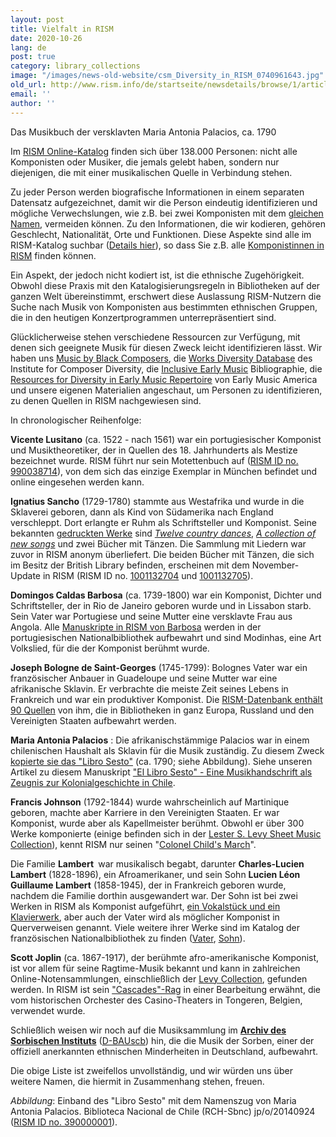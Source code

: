 ```yaml
---
layout: post
title: Vielfalt in RISM
date: 2020-10-26
lang: de
post: true
category: library_collections
image: "/images/news-old-website/csm_Diversity_in_RISM_0740961643.jpg"
old_url: http://www.rism.info/de/startseite/newsdetails/browse/1/article/64/diversity-in-rism.html
email: ''
author: ''
---
```


Das Musikbuch der versklavten Maria Antonia Palacios, ca. 1790

Im [RISM Online-Katalog](https://opac.rism.info/index.php?id=4) finden sich über 138.000 Personen: nicht alle Komponisten oder Musiker, die jemals gelebt haben, sondern nur diejenigen, die mit einer musikalischen Quelle in Verbindung stehen.

Zu jeder Person werden biografische Informationen in einem separaten Datensatz aufgezeichnet, damit wir die Person eindeutig identifizieren und mögliche Verwechslungen, wie z.B. bei zwei Komponisten mit dem [gleichen Namen](/new_at_rism/2020/10/12/the-other-giacomo-puccini.html), vermeiden können. Zu den Informationen, die wir kodieren, gehören Geschlecht, Nationalität, Orte und Funktionen. Diese Aspekte sind alle im RISM-Katalog suchbar ([Details hier](/rism_online_catalog/2018/10/22/searching-for-people-in-the-new-rism-catalog.html)), so dass Sie z.B. alle [Komponistinnen in RISM](https://opac.rism.info/metaopac/search?searchCategories%5B0%5D=-1&q=Composer+female&View=rism) finden können.&nbsp;

Ein Aspekt, der jedoch nicht kodiert ist, ist die ethnische Zugehörigkeit. Obwohl diese Praxis mit den Katalogisierungsregeln in Bibliotheken auf der ganzen Welt übereinstimmt, erschwert diese Auslassung RISM-Nutzern die Suche nach Musik von Komponisten aus bestimmten ethnischen Gruppen, die in den heutigen Konzertprogrammen unterrepräsentiert sind.

Glücklicherweise stehen verschiedene Ressourcen zur Verfügung, mit denen sich geeignete Musik für diesen Zweck leicht identifizieren lässt. Wir haben uns [Music by Black Composers](https://www.musicbyblackcomposers.org/resources/historic-composers-directory/), die [Works Diversity Database](https://www.composerdiversity.com/icd-works-database) des Institute for Composer Diversity, die [Inclusive Early Music](https://inclusiveearlymusic.org/bibliography) Bibliographie, die [Resources for Diversity in Early Music Repertoire](https://www.earlymusicamerica.org/resources/resources-for-diversity-in-early-music-repertoire/) von Early Music America und unsere eigenen Materialien angeschaut, um Personen zu identifizieren, zu denen Quellen in RISM nachgewiesen sind.

In chronologischer Reihenfolge:  
  
**Vicente Lusitano** (ca. 1522 - nach 1561) war ein portugiesischer Komponist und Musiktheoretiker, der in Quellen des 18. Jahrhunderts als Mestize bezeichnet wurde. RISM führt nur sein Motettenbuch auf ([RISM ID no. 990038714](https://opac.rism.info/metaopac/perma.do?v=rism&q=-1%3d%22pe30014578%22)), von dem sich das einzige Exemplar in München befindet und online eingesehen werden kann.&nbsp;&nbsp; &nbsp; &nbsp;&nbsp;&nbsp; &nbsp; &nbsp;   
  
**Ignatius Sancho** (1729-1780) stammte aus Westafrika und wurde in die Sklaverei geboren, dann als Kind von Südamerika nach England verschleppt. Dort erlangte er Ruhm als Schriftsteller und Komponist. Seine bekannten [gedruckten Werke](https://opac.rism.info/metaopac/perma.do;jsessionid=08761929D5A2D591455CCEABAC04E081.touch02?v=rism&q=-1%3d%22pe30011895%22) sind _[Twelve country dances](https://opac.rism.info/search?id=990057268&View=rism)_, [_A collection of new songs_](https://opac.rism.info/search?id=992003814&View=rism) und zwei Bücher mit Tänzen. Die Sammlung mit Liedern war zuvor in RISM anonym überliefert. Die beiden Bücher mit Tänzen, die sich im Besitz der British Library befinden, erscheinen mit dem November-Update in RISM (RISM ID no. [1001132704](https://opac.rism.info/search?id=1001132704&View=rism) und [1001132705](https://opac.rism.info/search?id=1001132705&View=rism)).   
  
**Domingos Caldas Barbosa** (ca. 1739-1800) war ein Komponist, Dichter und Schriftsteller, der in Rio de Janeiro geboren wurde und in Lissabon starb. Sein Vater war Portugiese und seine Mutter eine versklavte Frau aus Angola. Alle [Manuskripte in RISM von Barbosa](https://opac.rism.info/metaopac/perma.do?v=rism&q=-1%3d%22pe30017693%22) werden in der portugiesischen Nationalbibliothek aufbewahrt und sind Modinhas, eine Art Volkslied, für die der Komponist berühmt wurde.   
  
**Joseph Bologne de Saint-Georges** (1745-1799): Bolognes Vater war ein französischer Anbauer in Guadeloupe und seine Mutter war eine afrikanische Sklavin. Er verbrachte die meiste Zeit seines Lebens in Frankreich und war ein produktiver Komponist. Die [RISM-Datenbank enthält 90 Quellen](https://opac.rism.info/metaopac/perma.do?v=rism&q=-1%3d%22pe30002781%22) von ihm, die in Bibliotheken in ganz Europa, Russland und den Vereinigten Staaten aufbewahrt werden.   
  
**Maria Antonia Palacios** : Die afrikanischstämmige Palacios war in einem chilenischen Haushalt als Sklavin für die Musik zuständig. Zu diesem Zweck [kopierte sie das "Libro Sesto"](https://opac.rism.info/search?id=390000001&View=rism) (ca. 1790; siehe Abbildung). Siehe unseren Artikel zu diesem Manuskript ["El Libro Sesto" - Eine Musikhandschrift als Zeugnis zur Kolonialgeschichte in Chile](/press_reviews/2016/02/25/18thcentury-music-manuscript-libro-sesto-tells-of.html).&nbsp;&nbsp;&nbsp;&nbsp;&nbsp;   
  
**Francis Johnson** (1792-1844) wurde wahrscheinlich auf Martinique geboren, machte aber Karriere in den Vereinigten Staaten. Er war Komponist, wurde aber als Kapellmeister berühmt. Obwohl er über 300 Werke komponierte (einige befinden sich in der [Lester S. Levy Sheet Music Collection](https://levysheetmusic.mse.jhu.edu/collection-search?search_api_fulltext=Francis++Johnson+)), kennt RISM nur seinen "[Colonel Child's March](https://opac.rism.info/metaopac/perma.do?v=rism&q=-1%3d%22pe30020203%22)".&nbsp;   
  
Die Familie **Lambert&nbsp;** war musikalisch begabt, darunter **Charles-Lucien Lambert** (1828-1896), ein Afroamerikaner, und sein Sohn **Lucien Léon Guillaume Lambert** (1858-1945), der in Frankreich geboren wurde, nachdem die Familie dorthin ausgewandert war. Der Sohn ist bei zwei Werken in RISM als Komponist aufgeführt, [ein Vokalstück und ein Klavierwerk](https://opac.rism.info/metaopac/perma.do?v=rism&q=-1%3d%22pe30016705%22), aber auch der Vater wird als möglicher Komponist in Querverweisen genannt. Viele weitere ihrer Werke sind im Katalog der französischen Nationalbibliothek zu finden ([Vater](https://catalogue.bnf.fr/rechercher.do?index=TOUS3&numNotice=14841929&typeNotice=p), [Sohn](https://catalogue.bnf.fr/rechercher.do?index=TOUS3&numNotice=14799728&typeNotice=p)).   
  
**Scott Joplin** (ca. 1867-1917), der berühmte afro-amerikanische Komponist, ist vor allem für seine Ragtime-Musik bekannt und kann in zahlreichen Online-Notensammlungen, einschließlich der [Levy Collection](https://levysheetmusic.mse.jhu.edu/collection-search?search_api_fulltext=scott+joplin), gefunden werden. In RISM ist sein ["Cascades"-Rag](/events/2017/03/30/scott-joplins-the-cascades-and-the-st-louis-worlds.html) in einer Bearbeitung erwähnt, die vom historischen Orchester des Casino-Theaters in Tongeren, Belgien, verwendet wurde.&nbsp;   
  
Schließlich weisen wir noch auf die Musiksammlung im [**Archiv des Sorbischen Instituts**](/en/library_collections/2016/11/17/the-archive-of-the-sorbian-institute-in-germany.html) ([D-BAUscb](https://opac.rism.info/search?View=rism&siglum=D-BAUscb)) hin, die die Musik der Sorben, einer der offiziell anerkannten ethnischen Minderheiten in Deutschland, aufbewahrt.

Die obige Liste ist zweifellos unvollständig, und wir würden uns über weitere Namen, die hiermit in Zusammenhang stehen, freuen.   
  
  
_Abbildung_: Einband des "Libro Sesto" mit dem Namenszug von Maria Antonia Palacios. Biblioteca Nacional de Chile (RCH-Sbnc) jp/o/20140924 ([RISM ID no. 390000001](https://opac.rism.info/search?id=390000001&View=rism)).

